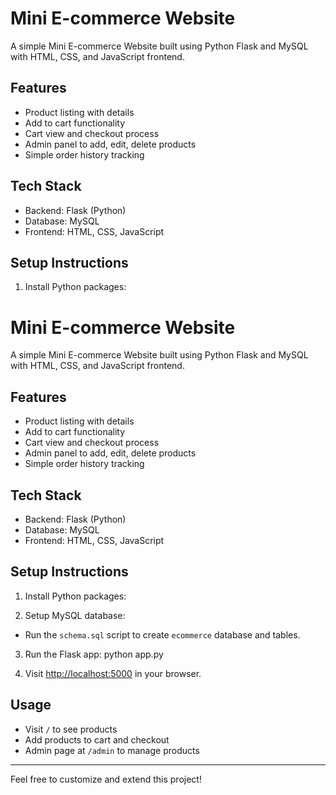 # Mini E-commerce Website

A simple Mini E-commerce Website built using Python Flask and MySQL with HTML, CSS, and JavaScript frontend.

## Features
- Product listing with details
- Add to cart functionality
- Cart view and checkout process
- Admin panel to add, edit, delete products
- Simple order history tracking

## Tech Stack
- Backend: Flask (Python)
- Database: MySQL
- Frontend: HTML, CSS, JavaScript

## Setup Instructions

1. Install Python packages:
# Mini E-commerce Website

A simple Mini E-commerce Website built using Python Flask and MySQL with HTML, CSS, and JavaScript frontend.

## Features
- Product listing with details
- Add to cart functionality
- Cart view and checkout process
- Admin panel to add, edit, delete products
- Simple order history tracking

## Tech Stack
- Backend: Flask (Python)
- Database: MySQL
- Frontend: HTML, CSS, JavaScript

## Setup Instructions

1. Install Python packages:

2. Setup MySQL database:
- Run the `schema.sql` script to create `ecommerce` database and tables.

3. Run the Flask app:
python app.py

4. Visit [http://localhost:5000](http://localhost:5000) in your browser.

## Usage

- Visit `/` to see products
- Add products to cart and checkout
- Admin page at `/admin` to manage products

---

Feel free to customize and extend this project!


